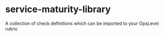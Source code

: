 # service-maturity-library
A collection of check definitions which can be imported to your OpsLevel rubric
